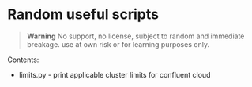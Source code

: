 # Random useful scripts

> **Warning**
> No support, no license, subject to random and immediate breakage. use at own risk or for learning purposes only.

Contents:

* limits.py - print applicable cluster limits for confluent cloud